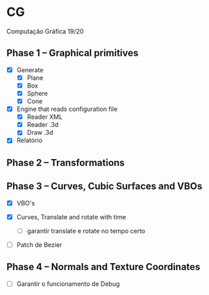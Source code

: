 # CG
Computação Gráfica 19/20

## Phase 1 – Graphical primitives
  - [x] Generate
    - [x] Plane
    - [x] Box
    - [x] Sphere
    - [x] Cone
  - [x] Engine that reads configuration file
    - [x] Reader XML
    - [x] Reader .3d
    - [x] Draw .3d
  - [x] Relatório

## Phase 2 – Transformations


## Phase 3 – Curves, Cubic Surfaces and VBOs
  - [x] VBO's
  - [x] Curves, Translate and rotate with time
      -[ ] garantir translate e rotate no tempo certo
  - [ ] Patch de Bezier
  

## Phase 4 – Normals and Texture Coordinates
  - [ ] Garantir o funcionamento de Debug
  

